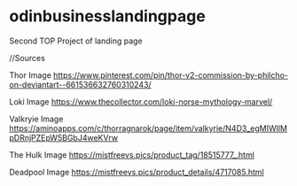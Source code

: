 # odinbusinesslandingpage
Second TOP Project of landing page 

//Sources 

Thor Image 
    https://www.pinterest.com/pin/thor-v2-commission-by-philcho-on-deviantart--661536632760310243/

Loki Image 
    https://www.thecollector.com/loki-norse-mythology-marvel/

Valkryie Image 
    https://aminoapps.com/c/thorragnarok/page/item/valkyrie/N4D3_egMIWIlMpDRnjPZEpW5BGbJ4weKVrw

The Hulk Image
    https://mistfreevs.pics/product_tag/18515777_.html

Deadpool Image 
    https://mistfreevs.pics/product_details/4717085.html


